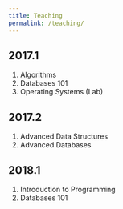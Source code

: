 ```yaml
---
title: Teaching
permalink: /teaching/
---
```


## 2017.1

1. Algorithms
1. Databases 101
1. Operating Systems (Lab)

## 2017.2

1. Advanced Data Structures
1. Advanced Databases

## 2018.1

1. Introduction to Programming
1. Databases 101
